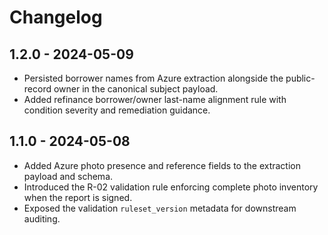 # Changelog

## 1.2.0 - 2024-05-09
- Persisted borrower names from Azure extraction alongside the public-record owner in the
  canonical subject payload.
- Added refinance borrower/owner last-name alignment rule with condition severity and
  remediation guidance.

## 1.1.0 - 2024-05-08
- Added Azure photo presence and reference fields to the extraction payload and schema.
- Introduced the R-02 validation rule enforcing complete photo inventory when the report is signed.
- Exposed the validation `ruleset_version` metadata for downstream auditing.
